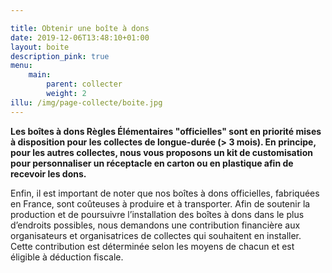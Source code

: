 ```yaml
---

title: Obtenir une boîte à dons
date: 2019-12-06T13:48:10+01:00
layout: boite
description_pink: true
menu: 
    main:
        parent: collecter
        weight: 2
illu: /img/page-collecte/boite.jpg
---
```

**Les boîtes à dons Règles Élémentaires "officielles" sont en priorité mises à disposition pour les collectes de longue-durée (> 3 mois). En principe, pour les autres collectes, nous vous proposons un kit de customisation pour personnaliser un réceptacle en carton ou en plastique afin de recevoir les dons.**

Enfin, il est important de noter que nos boîtes à dons officielles, fabriquées en France, sont coûteuses à produire et à transporter. Afin de soutenir la production et de poursuivre l’installation des boîtes à dons dans le plus d’endroits possibles, nous demandons une contribution financière aux organisateurs et organisatrices de collectes qui souhaitent en installer. Cette contribution est déterminée selon les moyens de chacun et est éligible à déduction fiscale. 

